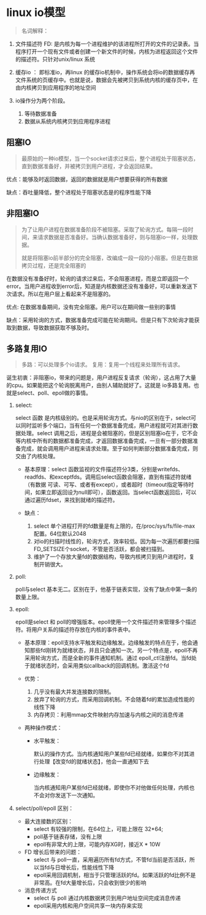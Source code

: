 #  linux io模型

> 名词解释：

1. 文件描述符 FD: 是内核为每一个进程维护的该进程所打开的文件的记录表。当程序打开一个现有文件或者创建一个新文件的时候，内核为进程返回这个文件的描述符。只针对unix/linux 系统

2. 缓存io ： 即标准io，再linux 的缓存io机制中，操作系统会将io的数据缓存再文件系统的页缓存中。也就是说，数据会先被拷贝到系统内核的缓存页中，在由内核拷贝到应用程序的地址空间

3. io操作分为两个阶段。

   1. 等待数据准备
   2. 数据从系统内核拷贝到应用程序进程

   



##  阻塞IO

>  最原始的一种io模型，当一个socket请求过来后，整个进程处于阻塞状态，直到数据准备好，并被拷贝到用户进程，才会返回结果。

优点：能够及时返回数据，返回的数据就是用户想要获得的所有数据

缺点：吞吐量降低，整个进程处于阻塞状态是的程序性能下降



##  非阻塞IO

> 为了让用户进程在数据准备阶段不被阻塞。采取了轮询方式。每隔一段时间，来请求数据是否准备好。当确认数据准备好，则与阻塞io一样，处理数据。
>
> 就是将阻塞io前半部分的完全阻塞，改编成一段一段的小阻塞。但是在数据拷贝过程，还是完全阻塞的

在数据没有准备好时，轮询的请求过来后，不会阻塞进程，而是立即返回一个error。当用户进程收到error后，知道是内核数据还没有准备好，可以重新发送下次请求。所以在用户层上看起来不是阻塞的。

优点: 在数据准备期间，没有完全阻塞。用户可以在期间做一些别的事情

缺点：采用轮询的方式，数据准备完成可能在轮询期间。但是只有下次轮询才能获取到数据，导致数据获取不够及时。



##  多路复用IO

> 多路：可以处理多个io请求。 复用：复用一个线程来处理所有请求。

诞生初衷：非阻塞io，带来的问题是，用户进程反复请求（轮询），这占用了大量的cpu。如果能把这个轮询脱离用户，由别人辅助就好了。这就是 io多路复用。也就是select、poll、epoll做的事情。

1. select:

   select 函数 是内核级别的。也是采用轮询方式。与nio的区别在于，select可以同时监听多个端口，当有任何一个数据准备完成，用户进程就可对其进行数据处理。select 调用之后，进程是会被阻塞的，但是区别阻塞io在于，它不会等内核中所有的数据都准备完成，才返回数据准备完成，一旦有一部分数据准备完成，就会调用用户进程来请求处理。至于如何判断部分数据准备完成，则交由了内核处理。

   - 基本原理：select 函数监视的文件描述符分3类，分别是writefds、readfds、和exceptfds。调用后select函数会阻塞，直到有描述符就绪（有数据 可读、可写、或者有except），或者超时（timeout指定等待时间，如果立即返回设为null即可），函数返回。当select函数返回后，可以通过遍历fdset，来找到就绪的描述符。

   - 缺点： 

     1. select 单个进程打开的fd数量是有上限的，在/proc/sys/fs/file-max 配置。64位默认2048
     2. 对io的扫描时线性的，轮询方式，效率较低。因为每一次遍历都要扫描FD_SETSIZE个socket，不管是否活跃，都会被扫描到。
     3. 维护了一个存放大量fd的数据结构，导致内核拷贝到用户进程时，复制开销很大。

     

2. poll:

   poll与select 基本无二。区别在于，他基于链表实现，没有了缺点中第一条的数量上限。

3. epoll:

   epoll是select 和 poll的增强版本。epoll使用一个文件描述符来管理多个描述符。将用户关系的描述符存放在内核的事件表中。

   - 基本原理：epoll支持水平触发和边缘触发。边缘触发的特点在于，他会通知那些fd刚转为就绪状态，并且只会通知一次。另一个特点是，epoll不再采用轮询方式，而是全新的事件通知机制。通过 epoll_ctl注册fd。当fd处于就绪状态时，会采用类似callback的回调机制。激活这个fd

   - 优势：

     1. 几乎没有最大并发连接数的限制。
     2. 放弃了轮询的方式，而采用回调机制。不会随着fd的累加造成性能的线性下降
     3. 内存拷贝：利用mmap文件映射内存加速与内核之间的消息传递

   - 两种操作模式：

     - 水平触发：

       默认的操作方式。当内核通知用户某些fd已经就绪，如果你不对其进行处理【改变fd的就绪状态】，他会一直通知下去

     - 边缘触发：

       当内核通知用户某些fd已经就绪，即使你不对他做任何处理，内核也不会对你发送下一次通知。

4. select/poll/epoll 区别：

   - 最大连接数的区别： 
     - select 有较强的限制，在64位上，可能上限在 32*64;
     - poll基于链表存储，没有上限
     - epoll有非常大的上限，可能内存XG时，接近X * 10W
   - FD 增长后带来的问题：
     - select 与 poll一直，采用遍历所有fd方式，不管fd当前是否活跃，所以当fd与日增长后，性能线性下降
     - epoll采用回调机制，相当于只管理活跃的fd。如果活跃的fd比例不是非常高。在fd大量增长后，只会收到很少的影响
   - 消息传递方式
     - select 与 poll 通过内核数据拷贝到用户地址空间完成消息传递
     - epoll采用内核和用户空间共享一块内存来实现